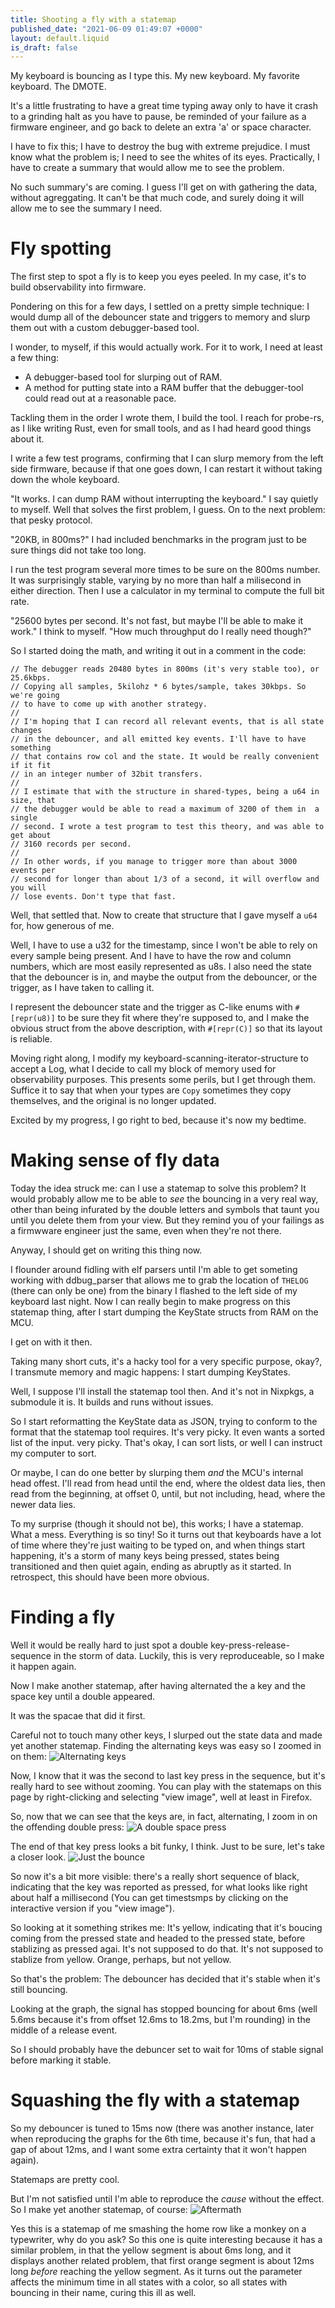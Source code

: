 ```yaml
---
title: Shooting a fly with a statemap
published_date: "2021-06-09 01:49:07 +0000"
layout: default.liquid
is_draft: false
---
```

My keyboard is bouncing as I type this.
My new keyboard.
My favorite keyboard.
The DMOTE.

It's a little frustrating to have a great time typing away only to have it
crash to a grinding halt as you have to pause, be reminded of your failure as a
firmware engineer, and go back to delete an extra 'a' or space character.

I have to fix this; I have to destroy the bug with extreme prejudice.
I must know what the problem is; I need to see the whites of its eyes.
Practically, I have to create a summary that would allow me to see the problem.

No such summary's are coming.
I guess I'll get on with gathering the data, without agreggating.
It can't be that much code, and surely doing it will allow me to see the summary
I need.

# Fly spotting

The first step to spot a fly is to keep you eyes peeled.
In my case, it's to build observability into firmware.

Pondering on this for a few days, I settled on a pretty simple technique:
I would dump all of the debouncer state and triggers to memory and slurp them
out with a custom debugger-based tool.

I wonder, to myself, if this would actually work.
For it to work, I need at least a few thing:
 * A debugger-based tool for slurping out of RAM.
 * A method for putting state into a RAM buffer that the debugger-tool could
   read out at a reasonable pace.

Tackling them in the order I wrote them, I build the tool.
I reach for probe-rs, as I like writing Rust, even for small tools, and as I
had heard good things about it.

I write a few test programs, confirming that I can slurp memory from the left
side firmware, because if that one goes down, I can restart it without taking
down the whole keyboard.

"It works. I can dump RAM without interrupting the keyboard." 
I say quietly to myself.
Well that solves the first problem, I guess. 
On to the next problem: that pesky protocol.

"20KB, in 800ms?" I had included benchmarks in the program just to be sure
things did not take too long.

I run the test program several more times to be sure on the 800ms number.
It was surprisingly stable, varying by no more than half a milisecond in either
direction.
Then I use a calculator in my terminal to compute the full bit rate.

"25600 bytes per second. It's not fast, but maybe I'll be able to make it
work." I think to myself. "How much throughput do I really need though?"

So I started doing the math, and writing it out in a comment in the code:

```
// The debugger reads 20480 bytes in 800ms (it's very stable too), or 25.6kbps.
// Copying all samples, 5kilohz * 6 bytes/sample, takes 30kbps. So we're going
// to have to come up with another strategy.
//
// I'm hoping that I can record all relevant events, that is all state changes
// in the debouncer, and all emitted key events. I'll have to have something
// that contains row col and the state. It would be really convenient if it fit
// in an integer number of 32bit transfers.
//
// I estimate that with the structure in shared-types, being a u64 in size, that
// the debugger would be able to read a maximum of 3200 of them in  a single
// second. I wrote a test program to test this theory, and was able to get about
// 3160 records per second.
//
// In other words, if you manage to trigger more than about 3000 events per
// second for longer than about 1/3 of a second, it will overflow and you will
// lose events. Don't type that fast.
```

Well, that settled that. Now to create that structure that I gave myself a
`u64` for, how generous of me.

Well, I have to use a u32 for the timestamp, since I won't be able to rely on
every sample being present.
And I have to have the row and column numbers, which are most easily
represented as u8s.
I also need the state that the debouncer is in, and maybe the output from the
debouncer, or the trigger, as I have taken to calling it.

I represent the debouncer state and the trigger as C-like enums with
`#[repr(u8)]` to be sure they fit where they're supposed to, and I make the
obvious struct from the above description, with `#[repr(C)]` so that its layout
is reliable.

Moving right along, I modify my keyboard-scanning-iterator-structure to accept
a Log, what I decide to call my block of memory used for observability
purposes.
This presents some perils, but I get through them.
Suffice it to say that when your types are `Copy` sometimes they copy
themselves, and the original is no longer updated.

Excited by my progress, I go right to bed, because it's now my bedtime.

# Making sense of fly data

Today the idea struck me: can I use a statemap to solve this problem?
It would probably allow me to be able to _see_ the bouncing in a very real way,
other than being infurated by the double letters and symbols that taunt you
until you delete them from your view.
But they remind you of your failings as a firmwware engineer just the same, 
even when they're not there.

Anyway, I should get on writing this thing now.

I flounder around fidling with elf parsers until I'm able to get someting
working with ddbug_parser that allows me to grab the location of `THELOG`
(there can only be one) from the binary I flashed to the left side of my
keyboard last night.
Now I can really begin to make progress on this statemap thing, after I start
dumping the KeyState structs from RAM on the MCU.

I get on with it then.

Taking many short cuts, it's a hacky tool for a very specific purpose, okay?,
I transmute memory and magic happens: I start dumping KeyStates.

Well, I suppose I'll install the statemap tool then.
And it's not in Nixpkgs, a submodule it is.
It builds and runs without issues.

So I start reformatting the KeyState data as JSON, trying to conform to the
format that the statemap tool requires.
It's very picky.
It even wants a sorted list of the input.
very picky.
That's okay, I can sort lists, or well I can instruct my computer to sort.

Or maybe, I can do one better by slurping them _and_ the MCU's internal head
offest.
I'll read from head until the end, where the oldest data lies, then read from 
the beginning, at offset 0, until, but not including, head, where the newer
data lies.

To my surprise (though it should not be), this works; I have a statemap.
What a mess.
Everything is so tiny!
So it turns out that keyboards have a lot of time where they're just waiting
to be typed on, and when things start happening, it's a storm of many keys
being pressed, states being transitioned and then quiet again, ending as 
abruptly as it started.
In retrospect, this should have been more obvious.

# Finding a fly

Well it would be really hard to just spot a double key-press-release-sequence
in the storm of data.
Luckily, this is very reproduceable, so I make it happen again.

Now I make another statemap, after having alternated the a key and the space
key until a double appeared.

It was the spacae that did it first.

Careful not to touch many other keys, I slurped out the state data and made yet
another statemap.
Finding the alternating keys was easy so I zoomed in on them:
![Alternating keys](alternating-keys.svg)

Now, I know that it was the second to last key press in the sequence, but it's
really hard to see without zooming.
You can play with the statemaps on this page by right-clicking and selecting
"view image", well at least in Firefox.

So, now that we can see that the keys are, in fact, alternating, I zoom in on
the offending double press:
![A double space press](double-space.svg)

The end of that key press looks a bit funky, I think. Just to be sure, let's
take a closer look.
![Just the bounce](just-the-bounce.svg)

So now it's a bit more visible: there's a really short sequence of black,
indicating that the key was reported as pressed, for what looks like right
about half a millisecond (You can get timestsmps by clicking on the 
interactive version if you "view image").

So looking at it something strikes me: It's yellow, indicating that it's
boucing coming from the pressed state and headed to the pressed state, before
stablizing as pressed agai.
It's not supposed to do that.
It's not supposed to stablize from yellow.
Orange, perhaps, but not yellow.

So that's the problem: The debouncer has decided that it's stable when it's
still bouncing.

Looking at the graph, the signal has stopped bouncing for about 6ms (well
5.6ms because it's from offset 12.6ms to 18.2ms, but I'm rounding) in the
middle of a release event.

So I should probably have the debuncer set to wait for 10ms of stable signal
before marking it stable.

# Squashing the fly with a statemap

So my debouncer is tuned to 15ms now (there was another instance, later when
reproducing the graphs for the 6th time, because it's fun, that had a gap of
about 12ms, and I want some extra certainty that it won't happen again).

Statemaps are pretty cool.

But I'm not satisfied until I'm able to reproduce the _cause_ without the
effect.
So I make yet another statemap, of course:
![Aftermath](aftermath.svg)

Yes this is a statemap of me smashing the home row like a monkey on a 
typewriter, why do you ask?
So this one is quite interesting because it has a similar problem, in that the
yellow segment is about 6ms long, and it displays another related problem,
that first orange segment is about 12ms long _before_ reaching the yellow
segment.
As it turns out the parameter affects the minimum time in all states with a
color, so all states with bouncing in their name, curing this ill as well.
